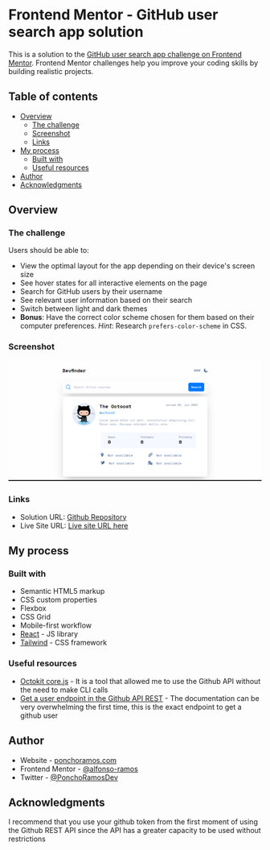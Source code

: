 # Frontend Mentor - GitHub user search app solution

This is a solution to the [GitHub user search app challenge on Frontend Mentor](https://www.frontendmentor.io/challenges/github-user-search-app-Q09YOgaH6). Frontend Mentor challenges help you improve your coding skills by building realistic projects. 

## Table of contents

- [Overview](#overview)
  - [The challenge](#the-challenge)
  - [Screenshot](#screenshot)
  - [Links](#links)
- [My process](#my-process)
  - [Built with](#built-with)
  - [Useful resources](#useful-resources)
- [Author](#author)
- [Acknowledgments](#acknowledgments)

## Overview

### The challenge

Users should be able to:

- View the optimal layout for the app depending on their device's screen size
- See hover states for all interactive elements on the page
- Search for GitHub users by their username
- See relevant user information based on their search
- Switch between light and dark themes
- **Bonus**: Have the correct color scheme chosen for them based on their computer preferences. _Hint_: Research `prefers-color-scheme` in CSS.

### Screenshot

![](./screenshot.png)

### Links

- Solution URL: [Github Repository](https://github.com/alfonso-ramos/github-user-search)
- Live Site URL: [Live site URL here](https://github-users-search-rts.netlify.app/)

## My process

### Built with

- Semantic HTML5 markup
- CSS custom properties
- Flexbox
- CSS Grid
- Mobile-first workflow
- [React](https://reactjs.org/) - JS library
- [Tailwind](https://tailwindcss.com/) - CSS framework

### Useful resources

- [Octokit core.js](https://github.com/octokit/core.js#readme) - It is a tool that allowed me to use the Github API without the need to make CLI calls
- [Get a user endpoint in the Github API REST](https://docs.github.com/en/rest/users/users?apiVersion=2022-11-28#get-a-user) - The documentation can be very overwhelming the first time, this is the exact endpoint to get a github user


## Author

- Website - [ponchoramos.com](https://www.ponchoramos.com)
- Frontend Mentor - [@alfonso-ramos](https://www.frontendmentor.io/profile/alfonso-ramos)
- Twitter - [@PonchoRamosDev](https://www.twitter.com/PonchoRamosDev)


## Acknowledgments

I recommend that you use your github token from the first moment of using the Github REST API since the API has a greater capacity to be used without restrictions

